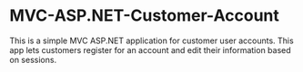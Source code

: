 # MVC-ASP.NET-Customer-Account

This is a simple MVC ASP.NET application for customer user accounts. This app lets customers register for an account and edit their information based on sessions.
